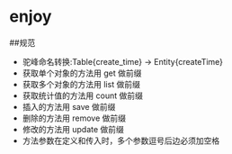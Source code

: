 # enjoy
##规范
* 驼峰命名转换:Table{create_time} -> Entity{createTime}
* 获取单个对象的方法用 get 做前缀
* 获取多个对象的方法用 list 做前缀
* 获取统计值的方法用 count 做前缀
* 插入的方法用 save 做前缀
* 删除的方法用 remove 做前缀
* 修改的方法用 update 做前缀
* 方法参数在定义和传入时，多个参数逗号后边必须加空格
